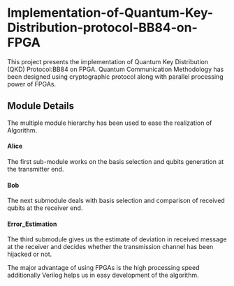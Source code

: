 
# Implementation-of-Quantum-Key-Distribution-protocol-BB84-on-FPGA
This project presents the implementation of Quantum Key Distribution (QKD) Protocol:BB84 on FPGA. Quantum Communication Methodology has been designed using cryptographic protocol along with parallel processing power of FPGAs. 




## Module Details
The multiple module hierarchy has been used to ease the realization of Algorithm. 


#### Alice
The first sub-module works on the basis selection and qubits generation at the transmitter end.
#### Bob
The next submodule deals with basis selection and comparison of received qubits at the receiver end.
#### Error_Estimation
The third submodule gives us the estimate of deviation in received message at the receiver and decides whether the transmission channel has been hijacked or not.

The major advantage of using FPGAs is the high processing speed additionally Verilog helps us in easy development of the algorithm.